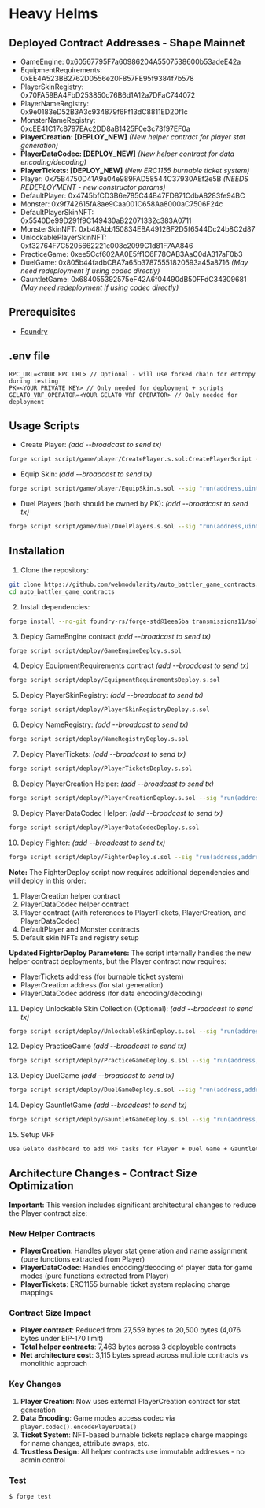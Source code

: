 # Heavy Helms

## Deployed Contract Addresses - Shape Mainnet

- GameEngine: 0x60567795F7a60986204A5507538600b53adeE42a
- EquipmentRequirements: 0xEE4A523BB2762D0556e20F857FE95f9384f7b578
- PlayerSkinRegistry: 0x70FA59BA4FbD253850c76B6d1A12a7DFaC744072
- PlayerNameRegistry: 0x9e0183eD52B3A3c934879f6Ff13dC8811ED20f1c
- MonsterNameRegistry: 0xcEE41C17c8797EAc2DD8aB1425F0e3c73f97EF0a
- **PlayerCreation: [DEPLOY_NEW]** _(New helper contract for player stat generation)_
- **PlayerDataCodec: [DEPLOY_NEW]** _(New helper contract for data encoding/decoding)_
- **PlayerTickets: [DEPLOY_NEW]** _(New ERC1155 burnable ticket system)_
- Player: 0x75B4750D41A9a04e989FAD58544C37930AEf2e5B _(NEEDS REDEPLOYMENT - new constructor params)_
- DefaultPlayer: 0x4745bfCD3B6e785C44B47FD871CdbA8283fe94BC
- Monster: 0x9f742615fA8ae9Caa001C658Aa8000aC7506F24c
- DefaultPlayerSkinNFT: 0x5540De99D291f9C149430aB22071332c383A0711
- MonsterSkinNFT: 0xb48Abb150834EBA4912BF2D5f6544Dc24b8C2d87
- UnlockablePlayerSkinNFT: 0xf32764F7C5205662221e008c2099C1d81F7AA846
- PracticeGame: 0xee5Ccf602AA0E5ff1C6F78CAB3AaC0dA317aF0b3
- DuelGame: 0x805b44fadbCBA7a65b37875551820593a45a8716 _(May need redeployment if using codec directly)_
- GauntletGame: 0x684055392575eF42A6f04490dB50FFdC34309681 _(May need redeployment if using codec directly)_

## Prerequisites

- [Foundry](https://book.getfoundry.sh/getting-started/installation.html)

## .env file

```
RPC_URL=<YOUR RPC URL> // Optional - will use forked chain for entropy during testing
PK=<YOUR PRIVATE KEY> // Only needed for deployment + scripts
GELATO_VRF_OPERATOR=<YOUR GELATO VRF OPERATOR> // Only needed for deployment
```

## Usage Scripts

- Create Player: _(add --broadcast to send tx)_

```bash
forge script script/game/player/CreatePlayer.s.sol:CreatePlayerScript --sig "run(address,bool)" <PLAYER_CONTRACT_ADDRESS> <IS_FEMALE>
```

- Equip Skin: _(add --broadcast to send tx)_

```bash
forge script script/game/player/EquipSkin.s.sol --sig "run(address,uint32,uint32,uint16)" <PLAYER_CONTRACT_ADDRESS> <PLAYER_ID> <SKIN_INDEX> <TOKEN_ID>
```

- Duel Players (both should be owned by PK): _(add --broadcast to send tx)_

```bash
forge script script/game/duel/DuelPlayers.s.sol --sig "run(address,uint32,uint32)" <DUEL_GAME_ADDRESS> <CHALLENGER_ID> <DEFENDER_ID>
```

## Installation

1. Clone the repository:

```bash
git clone https://github.com/webmodularity/auto_battler_game_contracts.git
cd auto_battler_game_contracts
```

2. Install dependencies:

```bash
forge install --no-git foundry-rs/forge-std@1eea5ba transmissions11/solmate@c93f771 gelatodigital/vrf-contracts@fdb85db bokkypoobah/BokkyPooBahsDateTimeLibrary@1dc26f9 vectorized/solady@v0.0.123
```

3. Deploy GameEngine contract _(add --broadcast to send tx)_

```bash
forge script script/deploy/GameEngineDeploy.s.sol
```

4. Deploy EquipmentRequirements contract _(add --broadcast to send tx)_

```bash
forge script script/deploy/EquipmentRequirementsDeploy.s.sol
```

5. Deploy PlayerSkinRegistry: _(add --broadcast to send tx)_

```bash
forge script script/deploy/PlayerSkinRegistryDeploy.s.sol
```

6. Deploy NameRegistry: _(add --broadcast to send tx)_

```bash
forge script script/deploy/NameRegistryDeploy.s.sol
```

7. Deploy PlayerTickets: _(add --broadcast to send tx)_

```bash
forge script script/deploy/PlayerTicketsDeploy.s.sol
```

8. Deploy PlayerCreation Helper: _(add --broadcast to send tx)_

```bash
forge script script/deploy/PlayerCreationDeploy.s.sol --sig "run(address)" <PLAYER_NAME_REGISTRY_ADDRESS>
```

9. Deploy PlayerDataCodec Helper: _(add --broadcast to send tx)_

```bash
forge script script/deploy/PlayerDataCodecDeploy.s.sol
```

10. Deploy Fighter: _(add --broadcast to send tx)_

```bash
forge script script/deploy/FighterDeploy.s.sol --sig "run(address,address,address,address)" <SKIN_REGISTRY_ADDRESS> <PLAYER_NAME_REGISTRY_ADDRESS> <MONSTER_NAME_REGISTRY_ADDRESS> <EQUIPMENT_REQUIREMENTS_ADDRESS>
```

**Note:** The FighterDeploy script now requires additional dependencies and will deploy in this order:

1. PlayerCreation helper contract
2. PlayerDataCodec helper contract
3. Player contract (with references to PlayerTickets, PlayerCreation, and PlayerDataCodec)
4. DefaultPlayer and Monster contracts
5. Default skin NFTs and registry setup

**Updated FighterDeploy Parameters:**
The script internally handles the new helper contract deployments, but the Player contract now requires:

- PlayerTickets address (for burnable ticket system)
- PlayerCreation address (for stat generation)
- PlayerDataCodec address (for data encoding/decoding)

11. Deploy Unlockable Skin Collection (Optional): _(add --broadcast to send tx)_

```bash
forge script script/deploy/UnlockableSkinDeploy.s.sol --sig "run(address)" <SKIN_REGISTRY_ADDRESS>
```

12. Deploy PracticeGame _(add --broadcast to send tx)_

```bash
forge script script/deploy/PracticeGameDeploy.s.sol --sig "run(address,address,address,address)" <GAME_ENGINE_ADDRESS> <PLAYER_CONTRACT_ADDRESS> <DEFAULT_PLAYER_CONTRACT_ADDRESS> <MONSTER_CONTRACT_ADDRESS>
```

13. Deploy DuelGame _(add --broadcast to send tx)_

```bash
forge script script/deploy/DuelGameDeploy.s.sol --sig "run(address,address)" <GAME_ENGINE_ADDRESS> <PLAYER_CONTRACT_ADDRESS>
```

14. Deploy GauntletGame _(add --broadcast to send tx)_

```bash
forge script script/deploy/GauntletGameDeploy.s.sol --sig "run(address,address,address)" <GAME_ENGINE_ADDRESS> <PLAYER_CONTRACT_ADDRESS> <DEFAULT_PLAYER_CONTRACT_ADDRESS>
```

15. Setup VRF

```bash
Use Gelato dashboard to add VRF tasks for Player + Duel Game + Gauntlet Game contracts
```

## Architecture Changes - Contract Size Optimization

**Important:** This version includes significant architectural changes to reduce the Player contract size:

### New Helper Contracts

- **PlayerCreation**: Handles player stat generation and name assignment (pure functions extracted from Player)
- **PlayerDataCodec**: Handles encoding/decoding of player data for game modes (pure functions extracted from Player)
- **PlayerTickets**: ERC1155 burnable ticket system replacing charge mappings

### Contract Size Impact

- **Player contract**: Reduced from 27,559 bytes to 20,500 bytes (4,076 bytes under EIP-170 limit)
- **Total helper contracts**: 7,463 bytes across 3 deployable contracts
- **Net architecture cost**: 3,115 bytes spread across multiple contracts vs monolithic approach

### Key Changes

1. **Player Creation**: Now uses external PlayerCreation contract for stat generation
2. **Data Encoding**: Game modes access codec via `player.codec().encodePlayerData()`
3. **Ticket System**: NFT-based burnable tickets replace charge mappings for name changes, attribute swaps, etc.
4. **Trustless Design**: All helper contracts use immutable addresses - no admin control

### Test

```shell
$ forge test
```
